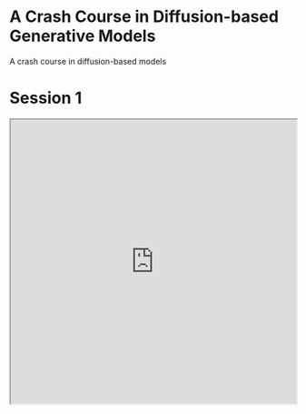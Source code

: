 # A Crash Course in Diffusion-based Generative Models
A crash course in diffusion-based models

# Session 1

<iframe src="https://jmtomczak.github.io/crash-course-diffusion/session-1/slides/session-1-slides.html" width="100%" height="500px"></iframe>
